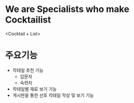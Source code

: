 # We are Specialists who make Cocktailist

<Cocktail + List>

# 주요기능
- 칵테일 추천 기능
  - 입문자
  - 숙련자
- 칵테일별 재료 보기 기능
- 게시판을 통한 선호 칵테일 작성 및 보기 기능
